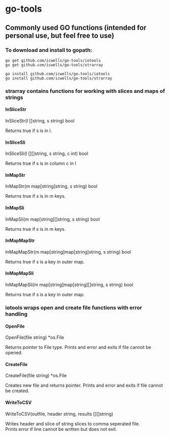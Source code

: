 # go-tools  

## Commonly used GO functions (intended for personal use, but feel free to use)  

### To download and install to gopath:  
	go get github.com/icwells/go-tools/iotools  
	go get github.com/icwells/go-tools/strarray  

	go install github.com/icwells/go-tools/iotools  
	go install github.com/icwells/go-tools/strarray  

### strarray contains functions for working with slices and maps of strings  

#### InSliceStr
InSliceStr(l []string, s string) bool  

Returns true if s is in l.  

#### InSliceSli
InSliceSli(l [][]string, s string, c int) bool  

Returns true if s is in column c in l  

#### InMapStr  
InMapStr(m map[string]string, s string) bool  

Returns true if s is in m keys. 

#### InMapSli  
InMapSli(m map[string][]string, s string) bool  

Returns true if s is in m keys. 


#### InMapMapStr  
InMapMapStr(m map[string]map[string]string, s string) bool  

Returns true if s is a key in outer map.  

#### InMapMapSli
InMapMapSli(m map[string]map[string][]string, s string) bool  

Returns true if s is a key in outer map.  

### iotools wraps open and create file functions with error handling  

#### OpenFile
OpenFile(file string) *os.File  

Returns pointer to File type. Prints and error and exits if file cannot be opened.  

#### CreateFile
CreateFile(file string) *os.File   

Creates new file and returns pointer. Prints and error and exits if file cannot be created.

#### WriteToCSV
WriteToCSV(outfile, header string, results [][]string)  

Writes header and slice of string slices to comma seperated file.  
Prints error if line cannot be written but does not exit.  
